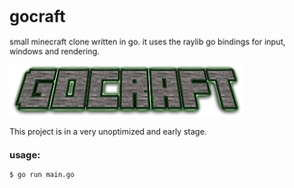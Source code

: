 # gocraft
small minecraft clone written in go.
it uses the raylib go bindings for input, windows and rendering.

![no logo? Ö.ö](res/gocraft.png)

This project is in a very unoptimized and early stage.

### usage:
```
$ go run main.go
```
